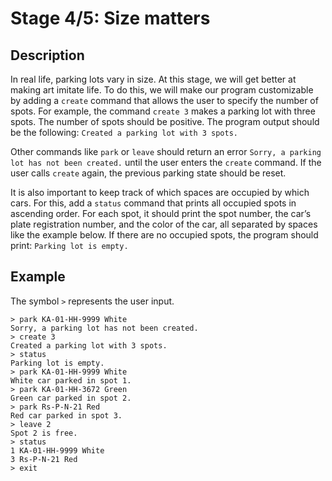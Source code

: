 # Stage 4/5: Size matters
## Description
In real life, parking lots vary in size. At this stage, we will get better at making art imitate life. To do this, we will make our program customizable by adding a `create` command that allows the user to specify the number of spots. For example, the command `create 3` makes a parking lot with three spots. The number of spots should be positive. The program output should be the following: `Created a parking lot with 3 spots.`

Other commands like `park` or `leave` should return an error `Sorry, a parking lot has not been created.` until the user enters the `create` command. If the user calls `create` again, the previous parking state should be reset.

It is also important to keep track of which spaces are occupied by which cars. For this, add a `status` command that prints all occupied spots in ascending order. For each spot, it should print the spot number, the car’s plate registration number, and the color of the car, all separated by spaces like the example below. If there are no occupied spots, the program should print: `Parking lot is empty.`

## Example
The symbol `>` represents the user input.
```
> park KA-01-HH-9999 White
Sorry, a parking lot has not been created.
> create 3
Created a parking lot with 3 spots.
> status
Parking lot is empty.
> park KA-01-HH-9999 White
White car parked in spot 1.
> park KA-01-HH-3672 Green
Green car parked in spot 2.
> park Rs-P-N-21 Red
Red car parked in spot 3.
> leave 2
Spot 2 is free.
> status
1 KA-01-HH-9999 White
3 Rs-P-N-21 Red
> exit
```
